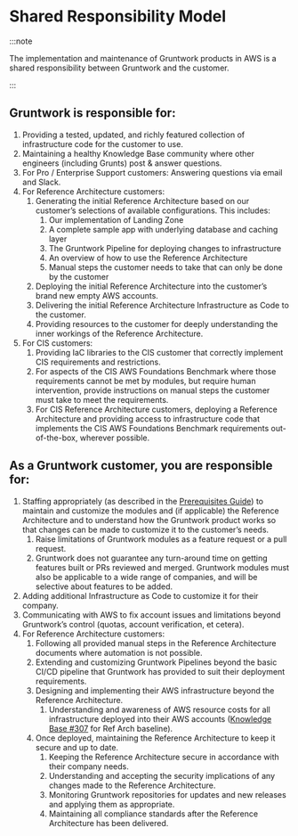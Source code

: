 # Shared Responsibility Model

:::note

The implementation and maintenance of Gruntwork products in AWS is a shared responsibility between Gruntwork and the customer.

:::

## Gruntwork is responsible for:

1. Providing a tested, updated, and richly featured collection of infrastructure code for the customer to use.
1. Maintaining a healthy Knowledge Base community where other engineers (including Grunts) post & answer questions.
1. For Pro / Enterprise Support customers: Answering questions via email and Slack.
1. For Reference Architecture customers:
    1. Generating the initial Reference Architecture based on our customer’s selections of available configurations. This includes:
        1. Our implementation of Landing Zone
        1. A complete sample app with underlying database and caching layer
        1. The Gruntwork Pipeline for deploying changes to infrastructure
        1. An overview of how to use the Reference Architecture
        1. Manual steps the customer needs to take that can only be done by the customer
    1. Deploying the initial Reference Architecture into the customer’s brand new empty AWS accounts.
    1. Delivering the initial Reference Architecture Infrastructure as Code to the customer.
    1. Providing resources to the customer for deeply understanding the inner workings of the Reference Architecture.
1. For CIS customers:
    1. Providing IaC libraries to the CIS customer that correctly implement CIS requirements and restrictions.
    1. For aspects of the CIS AWS Foundations Benchmark where those requirements cannot be met by modules, but require human intervention, provide instructions on manual steps the customer must take to meet the requirements.
    1. For CIS Reference Architecture customers, deploying a Reference Architecture and providing access to infrastructure code that implements the CIS AWS Foundations Benchmark requirements out-of-the-box, wherever possible.

## As a Gruntwork customer, you are responsible for:

1. Staffing appropriately (as described in the [Prerequisites Guide](/intro/overview/reference-architecture-prerequisites-guide/)) to maintain and customize the modules and (if applicable) the Reference Architecture and to understand how the Gruntwork product works so that changes can be made to customize it to the customer’s needs.
    1. Raise limitations of Gruntwork modules as a feature request or a pull request.
    1. Gruntwork does not guarantee any turn-around time on getting features built or PRs reviewed and merged. Gruntwork modules must also be applicable to a wide range of companies, and will be selective about features to be added.
1. Adding additional Infrastructure as Code to customize it for their company.
1. Communicating with AWS to fix account issues and limitations beyond Gruntwork’s control (quotas, account verification, et cetera).
1. For Reference Architecture customers:
    1. Following all provided manual steps in the Reference Architecture documents where automation is not possible.
    1. Extending and customizing Gruntwork Pipelines beyond the basic CI/CD pipeline that Gruntwork has provided to suit their deployment requirements.
    1. Designing and implementing their AWS infrastructure beyond the Reference Architecture.
        1. Understanding and awareness of AWS resource costs for all infrastructure deployed into their AWS accounts ([Knowledge Base #307](https://github.com/gruntwork-io/knowledge-base/discussions/307) for Ref Arch baseline).
    1. Once deployed, maintaining the Reference Architecture to keep it secure and up to date.
        1. Keeping the Reference Architecture secure in accordance with their company needs.
        1. Understanding and accepting the security implications of any changes made to the Reference Architecture.
        1. Monitoring Gruntwork repositories for updates and new releases and applying them as appropriate.
        1. Maintaining all compliance standards after the Reference Architecture has been delivered.


<!-- ##DOCS-SOURCER-START
{
  "sourcePlugin": "local-copier",
  "hash": "984b8865a01b0bdf0f38229d7655ec09"
}
##DOCS-SOURCER-END -->
